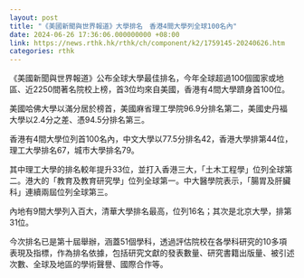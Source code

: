 ```yaml
---
layout: post
title: "《美國新聞與世界報道》大學排名　香港4間大學列全球100名內"
date: 2024-06-26 17:36:06.000000000 +08:00
link: https://news.rthk.hk/rthk/ch/component/k2/1759145-20240626.htm
categories: rthk
---
```


《美國新聞與世界報道》公布全球大學最佳排名，今年全球超過100個國家或地區、近2250間著名院校上榜，首3位均來自美國，香港有4間大學躋身首100位。

美國哈佛大學以滿分居於榜首，美國麻省理工學院96.9分排名第二，美國史丹福大學以2.4分之差、憑94.5分排名第三。

香港有4間大學位列首100名內，中文大學以77.5分排名42，香港大學排第44位，理工大學排名67，城市大學排名79。

其中理工大學的排名較年提升33位，並打入香港三大，「土木工程學」位列全球第二。港大的「教育及教育研究學」位列全球第一。中大醫學院表示，「腸胃及肝臟科」連續兩屆位列全球第三。

內地有9間大學列入百大，清華大學排名最高，位列16名；其次是北京大學，排第31位。

今次排名已是第十屆舉辦，涵蓋51個學科，透過評估院校在各學科研究的10多項表現及指標，作為排名依據，包括研究文獻的發表數量、研究書籍出版量、被引述次數、全球及地區的學術聲譽、國際合作等。

